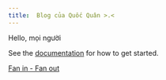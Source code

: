 ```yaml
---
title:  Blog của Quốc Quân >.<
---
```


Hello, mọi người

See the [documentation](https://quartz.jzhao.xyz) for how to get started.

[Fan in - Fan out ](./fanin_fanout.md)